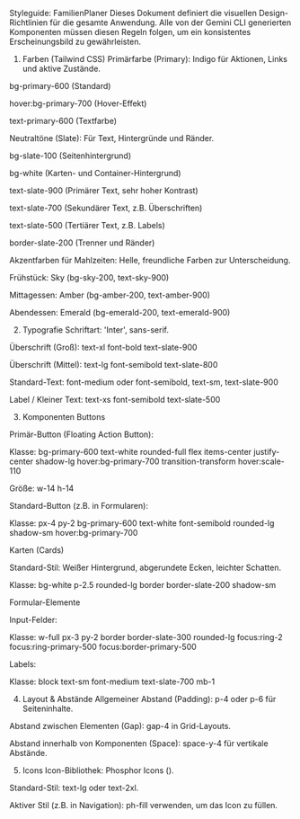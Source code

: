 Styleguide: FamilienPlaner
Dieses Dokument definiert die visuellen Design-Richtlinien für die gesamte Anwendung. Alle von der Gemini CLI generierten Komponenten müssen diesen Regeln folgen, um ein konsistentes Erscheinungsbild zu gewährleisten.

1. Farben (Tailwind CSS)
Primärfarbe (Primary): Indigo für Aktionen, Links und aktive Zustände.

bg-primary-600 (Standard)

hover:bg-primary-700 (Hover-Effekt)

text-primary-600 (Textfarbe)

Neutraltöne (Slate): Für Text, Hintergründe und Ränder.

bg-slate-100 (Seitenhintergrund)

bg-white (Karten- und Container-Hintergrund)

text-slate-900 (Primärer Text, sehr hoher Kontrast)

text-slate-700 (Sekundärer Text, z.B. Überschriften)

text-slate-500 (Tertiärer Text, z.B. Labels)

border-slate-200 (Trenner und Ränder)

Akzentfarben für Mahlzeiten: Helle, freundliche Farben zur Unterscheidung.

Frühstück: Sky (bg-sky-200, text-sky-900)

Mittagessen: Amber (bg-amber-200, text-amber-900)

Abendessen: Emerald (bg-emerald-200, text-emerald-900)

2. Typografie
Schriftart: 'Inter', sans-serif.

Überschrift (Groß): text-xl font-bold text-slate-900

Überschrift (Mittel): text-lg font-semibold text-slate-800

Standard-Text: font-medium oder font-semibold, text-sm, text-slate-900

Label / Kleiner Text: text-xs font-semibold text-slate-500

3. Komponenten
Buttons

Primär-Button (Floating Action Button):

Klasse: bg-primary-600 text-white rounded-full flex items-center justify-center shadow-lg hover:bg-primary-700 transition-transform hover:scale-110

Größe: w-14 h-14

Standard-Button (z.B. in Formularen):

Klasse: px-4 py-2 bg-primary-600 text-white font-semibold rounded-lg shadow-sm hover:bg-primary-700

Karten (Cards)

Standard-Stil: Weißer Hintergrund, abgerundete Ecken, leichter Schatten.

Klasse: bg-white p-2.5 rounded-lg border border-slate-200 shadow-sm

Formular-Elemente

Input-Felder:

Klasse: w-full px-3 py-2 border border-slate-300 rounded-lg focus:ring-2 focus:ring-primary-500 focus:border-primary-500

Labels:

Klasse: block text-sm font-medium text-slate-700 mb-1

4. Layout & Abstände
Allgemeiner Abstand (Padding): p-4 oder p-6 für Seiteninhalte.

Abstand zwischen Elementen (Gap): gap-4 in Grid-Layouts.

Abstand innerhalb von Komponenten (Space): space-y-4 für vertikale Abstände.

5. Icons
Icon-Bibliothek: Phosphor Icons (<i class="ph ph-icon-name"></i>).

Standard-Stil: text-lg oder text-2xl.

Aktiver Stil (z.B. in Navigation): ph-fill verwenden, um das Icon zu füllen.